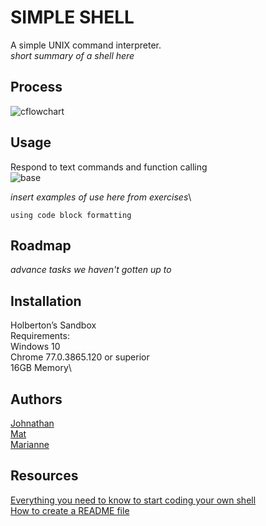 # SIMPLE SHELL
A simple UNIX command interpreter.\
_short summary of a shell here_

## Process
![cflowchart](https://github.com/user-attachments/assets/6b628811-2377-456f-a7b8-a854e80168e3)

## Usage
Respond to text commands and function calling\
![base](https://github.com/user-attachments/assets/255bd70a-19db-4552-9ab8-98d2668094bf)

_insert examples of use here from exercises_\
```
using code block formatting
```

## Roadmap
_advance tasks we haven't gotten up to_

## Installation
Holberton’s Sandbox\
Requirements:\
Windows 10\
Chrome 77.0.3865.120 or superior\
16GB Memory\

## Authors
[Johnathan](https://github.com/JonathanCharalambous)\
[Mat](https://github.com/Mat-26-dot)\
[Marianne](https://github.com/T0ILETR0LL)

## Resources
[Everything you need to know to start coding your own shell](https://intranet.hbtn.io/concepts/900)\
[How to create a README file](https://medium.com/analytics-vidhya/how-to-create-a-readme-md-file-8fb2e8ce24e3)

